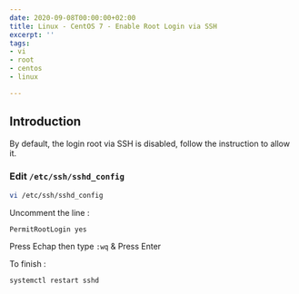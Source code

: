 ```yaml
---
date: 2020-09-08T00:00:00+02:00
title: Linux - CentOS 7 - Enable Root Login via SSH
excerpt: ''
tags:
- vi
- root
- centos
- linux

---
```

## Introduction

By default, the login root via SSH is disabled, follow the instruction to allow it.

### Edit `/etc/ssh/sshd_config`

```zsh
vi /etc/ssh/sshd_config
```

Uncomment the line :

```
PermitRootLogin yes
```

Press Echap then type `:wq` & Press Enter

To finish :

```zsh
systemctl restart sshd
```